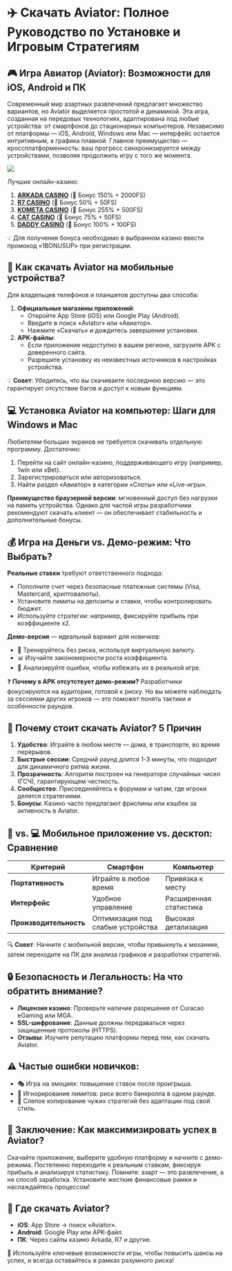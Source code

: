 # ✈️ Скачать Aviator: Полное Руководство по Установке и Игровым Стратегиям 

## 🎮 Игра Авиатор (Aviator): Возможности для iOS, Android и ПК
Современный мир азартных развлечений предлагает множество вариантов, но Aviator выделяется простотой и динамикой. Эта игра, созданная на передовых технологиях, адаптирована под любые устройства: от смартфонов до стационарных компьютеров. Независимо от платформы — iOS, Android, Windows или Mac — интерфейс остается интуитивным, а графика плавной. Главное преимущество — кроссплатформенность: ваш прогресс синхронизируется между устройствами, позволяя продолжить игру с того же момента.

[![](https://i.ibb.co/DPMjQDXT/aviator-creo.jpg)](https://clck.ru/3Hr27o)

Лучшие онлайн-казино:

1. **[ARKADA CASINO](https://clck.ru/3Hr27o "ARKADA CASINO")** (🎁 Бонус 150% + 2000FS)
2. **[R7 CASINO](https://clck.ru/3HsT58 "R7 CASINO")** (🎁 Бонус 50% + 50FS)
3. **[KOMETA CASINO](https://clck.ru/3JHf2X "KOMETA CASINO")** (🎁 Бонус 255% + 500FS)
4. **[CAT CASINO](https://clck.ru/3HsTGi "CAT CASINO")** (🎁 Бонус 75% + 50FS)
5. **[DADDY CASINO](https://clck.ru/3HsTSj "DADDY CASINO")** (🎁 Бонус 100% + 100FS)

💡 Для получения бонуса необходимо в выбранном казино ввести промокод «1BONUSUP» при регистрации.



## 📲 Как скачать Aviator на мобильные устройства?
Для владельцев телефонов и планшетов доступны два способа:
1. **Официальные магазины приложений**:
   - Откройте App Store (iOS) или Google Play (Android).
   - Введите в поиск «Aviator» или «Авиатор».
   - Нажмите «Скачать» и дождитесь завершения установки.
2. **APK-файлы**:
   - Если приложение недоступно в вашем регионе, загрузите APK с доверенного сайта.
   - Разрешите установку из неизвестных источников в настройках устройства.

💡 **Совет**: Убедитесь, что вы скачиваете последнюю версию — это гарантирует отсутствие багов и доступ к новым функциям.

## 💻 Установка Aviator на компьютер: Шаги для Windows и Mac
Любителям больших экранов не требуется скачивать отдельную программу. Достаточно:
1. Перейти на сайт онлайн-казино, поддерживающего игру (например, 1win или xBet).
2. Зарегистрироваться или авторизоваться.
3. Найти раздел «Авиатор» в категории «Слоты» или «Live-игры».

**Преимущество браузерной версии**: мгновенный доступ без нагрузки на память устройства. Однако для частой игры разработчики рекомендуют скачать клиент — он обеспечивает стабильность и дополнительные бонусы.  

## 💰 Игра на Деньги vs. Демо-режим: Что Выбрать?
**Реальные ставки** требуют ответственного подхода:
- Пополните счет через безопасные платежные системы (Visa, Mastercard, криптовалюты).  
- Установите лимиты на депозиты и ставки, чтобы контролировать бюджет.  
- Используйте стратегии: например, фиксируйте прибыль при коэффициенте x2.  

**Демо-версия** — идеальный вариант для новичков:  
- 🎯 Тренируйтесь без риска, используя виртуальную валюту.  
- 📊 Изучайте закономерности роста коэффициента.  
- 🔄 Анализируйте ошибки, чтобы избежать их в реальной игре.  

❓ **Почему в APK отсутствует демо-режим?** Разработчики фокусируются на аудитории, готовой к риску. Но вы можете наблюдать за сессиями других игроков — это поможет понять тактики и особенности раундов.  

## 🚀 Почему стоит скачать Aviator? 5 Причин  
1. **Удобство**: Играйте в любом месте — дома, в транспорте, во время перерывов.  
2. **Быстрые сессии**: Средний раунд длится 1-3 минуты, что подходит для динамичного ритма жизни.  
3. **Прозрачность**: Алгоритм построен на генераторе случайных чисел (ГСЧ), гарантирующем честность.  
4. **Сообщество**: Присоединяйтесь к форумам и чатам, где игроки делятся стратегиями.  
5. **Бонусы**: Казино часто предлагают фриспины или кэшбек за активность в Aviator.  

## 📱 vs. 💻 Мобильное приложение vs. десктоп: Сравнение
| **Критерий**       | **Смартфон**                | **Компьютер**               |
|---------------------|-----------------------------|-----------------------------|
| **Портативность**   | Играйте в любое время       | Привязка к месту           |
| **Интерфейс**       | Удобное управление          | Расширенная статистика     |  
| **Производительность** | Оптимизация под слабые устройства | Высокая детализация      |  

🔍 **Совет**: Начните с мобильной версии, чтобы привыкнуть к механике, затем переходите на ПК для анализа графиков и разработки стратегий.  

## 🔒 Безопасность и Легальность: На что обратить внимание?
- **Лицензия казино**: Проверьте наличие разрешения от Curacao eGaming или MGA.  
- **SSL-шифрование**: Данные должны передаваться через защищенные протоколы (HTTPS).  
- **Отзывы**: Изучите репутацию платформы перед тем, как скачать Aviator.  

## ⚠️ Частые ошибки новичков:
- 🎭 Игра на эмоциях: повышение ставок после проигрыша.
- 💸 Игнорирование лимитов: риск всего банкролла в одном раунде.
- 📝 Слепое копирование чужих стратегий без адаптации под свой стиль.  

## 🏁 Заключение: Как максимизировать успех в Aviator?
Скачайте приложение, выберите удобную платформу и начните с демо-режима. Постепенно переходите к реальным ставкам, фиксируя прибыль и анализируя статистику. Помните: азарт — это развлечение, а не способ заработка. Установите жесткие финансовые рамки и наслаждайтесь процессом!  

## 📍 Где скачать Aviator?
- **iOS**: App Store → поиск «Aviator».
- **Android**: Google Play или APK-файл.
- **ПК**: Через сайты казино Arkada, R7 и другие.

🌟 Используйте ключевые возможности игры, чтобы повысить шансы на успех, и всегда оставайтесь в рамках разумного риска!
